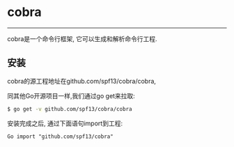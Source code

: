 # cobra 
---
cobra是一个命令行框架, 它可以生成和解析命令行工程.
## 安装 
cobra的源工程地址在github.com\/spf13\/cobra\/cobra,

同其他Go开源项目一样,我们通过go get来拉取: 
```sh 
$ go get -v github.com/spf13/cobra/cobra
```
安装完成之后, 通过下面语句import到工程:
```
Go import "github.com/spf13/cobra"
```

